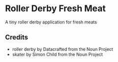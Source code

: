 # Roller Derby Fresh Meat

A tiny roller derby application for fresh meats

## Credits

- roller derby by Datacrafted from the Noun Project
- skater by Simon Child from the Noun Project

